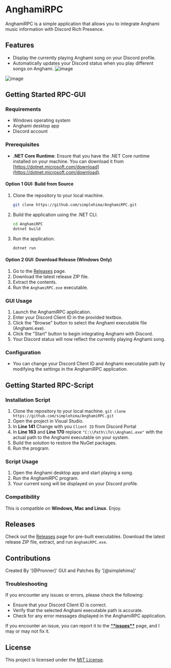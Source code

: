 # AnghamiRPC

AnghamiRPC is a simple application that allows you to integrate Anghami music information with Discord Rich Presence.

## Features

- Display the currently playing Anghami song on your Discord profile.
- Automatically updates your Discord status when you play different songs on Anghami.
  ![image](https://github.com/simplehima/AnghamiRPC/assets/54166348/89b9be96-ba58-4e1c-807e-1b2f5835ed03)

![image](https://user-images.githubusercontent.com/84229419/210231792-aaafecc6-7429-40c7-805f-fd0928601d4e.png)

## Getting Started RPC-GUI

### Requirements

- Windows operating system
- Anghami desktop app
- Discord account

### Prerequisites

- **.NET Core Runtime**: Ensure that you have the .NET Core runtime installed on your machine. You can download it from [https://dotnet.microsoft.com/download](https://dotnet.microsoft.com/download).

#### Option 1 GUI: Build from Source

1. Clone the repository to your local machine.

   ```bash
   git clone https://github.com/simplehima/AnghamiRPC.git
   ```

2. Build the application using the .NET CLI.

   ```bash
   cd AnghamiRPC
   dotnet build
   ```

3. Run the application.

   ```bash
   dotnet run

   ```

#### Option 2 GUI: Download Release (Windows Only)

1. Go to the [Releases](https://github.com/yourusername/AnghamiRPC/releases) page.
2. Download the latest release ZIP file.
3. Extract the contents.
4. Run the `AnghamiRPC.exe` executable.

### GUI Usage

1. Launch the AnghamiRPC application.
2. Enter your Discord Client ID in the provided textbox.
3. Click the "Browse" button to select the Anghami executable file (Anghami.exe).
4. Click the "Start" button to begin integrating Anghami with Discord.
5. Your Discord status will now reflect the currently playing Anghami song.

### Configuration

- You can change your Discord Client ID and Anghami executable path by modifying the settings in the AnghamiRPC application.

## Getting Started RPC-Script

### Installation Script

1. Clone the repository to your local machine.
   `git clone https://github.com/simplehima/AnghamiRPC.git`
2. Open the project in Visual Studio.
3. In **Line 141** Change with you `Client ID` from Discord Portal
4. In **Line 163** and **Line 170** replace `"C:\\Path\\To\\Anghami.exe"` with the actual path to the Anghami executable on your system.
5. Build the solution to restore the NuGet packages.
6. Run the program.

### Script Usage

1. Open the Anghami desktop app and start playing a song.
2. Run the AnghamiRPC program.
3. Your current song will be displayed on your Discord profile.

### Compatibility

This is compatible on **Windows, Mac and Linux**. Enjoy.

## Releases

Check out the [Releases](https://github.com/simplehima/AnghamiRPC/releases) page for pre-built executables. Download the latest release ZIP file, extract, and run `AnghamiRPC.exe`.

## Contributions

Created By '[@Pronner]'
GUI and Patches By '[@simplehima]'

### Troubleshooting

If you encounter any issues or errors, please check the following:

- Ensure that your Discord Client ID is correct.
- Verify that the selected Anghami executable path is accurate.
- Check for any error messages displayed in the AnghamiRPC application.

If you encounter an issue, you can report it to the [\***\*issues\*\***](https://github.com/simplehima/AnghamiRPC/issues) page, and I may or may not fix it.

## License

This project is licensed under the [MIT License](LICENSE).
